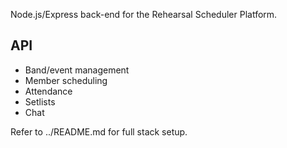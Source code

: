 Node.js/Express back-end for the Rehearsal Scheduler Platform.

## API
- Band/event management
- Member scheduling
- Attendance
- Setlists
- Chat

Refer to ../README.md for full stack setup.